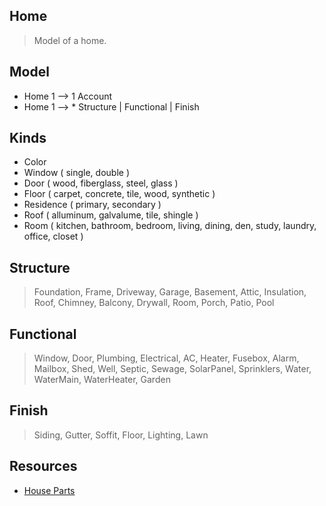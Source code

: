Home
----
>Model of a home.

Model
-----
* Home 1 --> 1 Account
* Home 1 --> * Structure | Functional | Finish

Kinds
-----
* Color
* Window ( single, double )
* Door ( wood, fiberglass, steel, glass )
* Floor ( carpet, concrete, tile, wood, synthetic )
* Residence ( primary, secondary )
* Roof ( alluminum, galvalume, tile, shingle )
* Room ( kitchen, bathroom, bedroom, living, dining, den, study, laundry, office, closet )

Structure
---------
>Foundation, Frame, Driveway, Garage, Basement, Attic, Insulation, Roof, Chimney, Balcony, Drywall,
>Room, Porch, Patio, Pool

Functional
----------
>Window, Door, Plumbing, Electrical, AC, Heater, Fusebox, Alarm, Mailbox, Shed, Well, Septic, Sewage,
>SolarPanel, Sprinklers, Water, WaterMain, WaterHeater, Garden

Finish
------
>Siding, Gutter, Soffit, Floor, Lighting, Lawn

Resources
---------
* [House Parts](https://www.hippo.com/learn-center/parts-of-a-house)